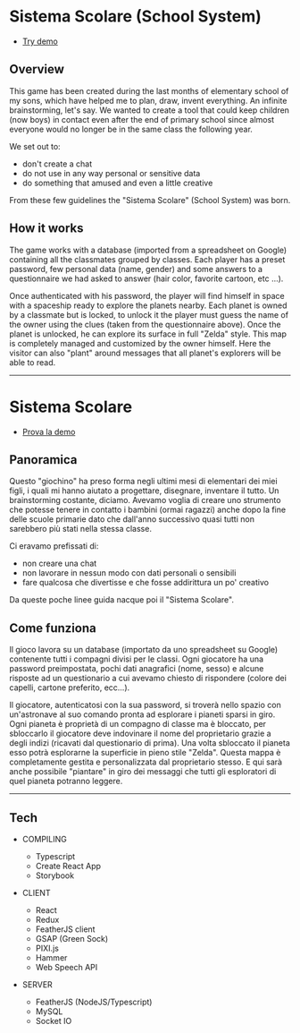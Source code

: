 # Sistema Scolare (School System) #

- [Try demo](https://kids.vijon.it/)

## Overview ##
This game has been created during the last months of elementary school of my sons, which have helped me to plan, draw, invent everything. An infinite brainstorming, let's say.
We wanted to create a tool that could keep children (now boys) in contact even after the end of primary school since almost everyone would no longer be in the same class the following year.

We set out to:
- don't create a chat
- do not use in any way personal or sensitive data
- do something that amused and  even a little creative

From these few guidelines the "Sistema Scolare" (School System) was born.

## How it works ##
The game works with a database (imported from a spreadsheet on Google) containing all the classmates grouped by classes. Each player has a preset password, few personal data (name, gender) and some answers to a questionnaire we had asked to answer (hair color, favorite cartoon, etc ...).

Once authenticated with his password, the player will find himself in space with a spaceship ready to explore the planets nearby.
Each planet is owned by a classmate but is locked, to unlock it the player must guess the name of the owner using the clues (taken from the questionnaire above).
Once the planet is unlocked, he can explore its surface in full "Zelda" style. This map is completely managed and customized by the owner himself.
Here the visitor can also "plant" around messages that all planet's explorers will be able to read.

***
# Sistema Scolare #

- [Prova la demo](https://kids.vijon.it/)

## Panoramica ##
Questo "giochino" ha preso forma negli ultimi mesi di elementari dei miei figli, i quali mi hanno aiutato a progettare, disegnare, inventare il tutto. Un brainstorming costante, diciamo.
Avevamo voglia di creare uno strumento che potesse tenere in contatto i bambini (ormai ragazzi) anche dopo la fine delle scuole primarie dato che dall'anno successivo quasi tutti non sarebbero più stati nella stessa classe.

Ci eravamo prefissati di:
- non creare una chat
- non lavorare in nessun modo con dati personali o sensibili
- fare qualcosa che divertisse e che fosse addirittura un po' creativo

Da queste poche linee guida nacque poi il "Sistema Scolare".

## Come funziona ##
Il gioco lavora su un database (importato da uno spreadsheet su Google) contenente tutti i compagni divisi per le classi. Ogni giocatore ha una password preimpostata, pochi dati anagrafici (nome, sesso) e alcune risposte ad un questionario a cui avevamo chiesto di rispondere (colore dei capelli, cartone preferito, ecc...).

Il giocatore, autenticatosi con la sua password, si troverà nello spazio con un'astronave al suo comando pronta ad esplorare i pianeti sparsi in giro.
Ogni pianeta è proprietà di un compagno di classe ma è bloccato, per sbloccarlo il giocatore deve indovinare il nome del proprietario grazie a degli indizi (ricavati dal questionario di prima).
Una volta sbloccato il pianeta esso potrà esplorarne la superficie in pieno stile "Zelda". Questa mappa è completamente gestita e personalizzata dal proprietario stesso.
E qui sarà anche possibile "piantare" in giro dei messaggi che tutti gli esploratori di quel pianeta potranno leggere.

***
## Tech ##

* COMPILING  
  * Typescript
  * Create React App
  * Storybook

* CLIENT 
  * React
  * Redux
  * FeatherJS client
  * GSAP (Green Sock)
  * PIXI.js
  * Hammer
  * Web Speech API

* SERVER 
  * FeatherJS (NodeJS/Typescript)
  * MySQL
  * Socket IO
